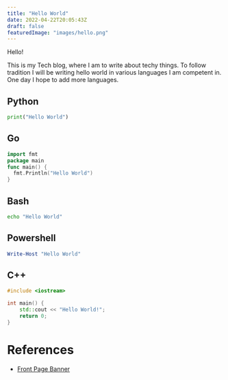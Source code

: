 ```yaml
---
title: "Hello World"
date: 2022-04-22T20:05:43Z
draft: false
featuredImage: "images/hello.png"
---
```



Hello!

This is my Tech blog, where I am to write about techy things. To follow tradition I will be writing hello world in various languages I am competent in. One day I hope to add more languages.

## Python
```python
print("Hello World")
```

## Go
```go
import fmt
package main
func main() {
  fmt.Println("Hello World")
}
```

## Bash
```bash
echo "Hello World"
```

## Powershell
```powershell
Write-Host "Hello World"
```

## C++
```cpp
#include <iostream>

int main() {
    std::cout << "Hello World!";
    return 0;
}
```

# References
- [Front Page Banner](https://medium.com/appsflyerengineering/how-can-hello-world-program-effect-the-way-you-think-about-programing-3be5cefdaf8c)